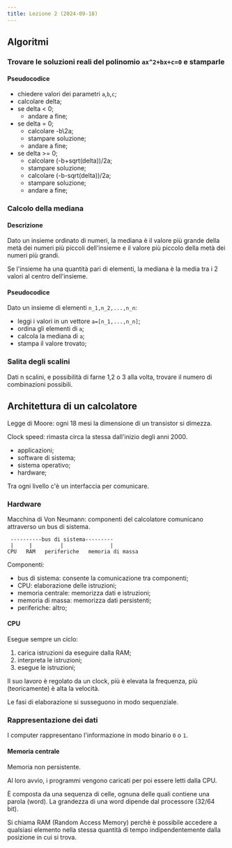 ```yaml
---
title: Lezione 2 (2024-09-18)
---
```


## Algoritmi

### Trovare le soluzioni reali del polinomio `ax^2+bx+c=0` e stamparle

#### Pseudocodice

- chiedere valori dei parametri `a`,`b`,`c`;
- calcolare delta;
- se delta < 0;
  - andare a fine;
- se delta = 0;
  - calcolare -b\2a;
  - stampare soluzione;
  - andare a fine;
- se delta >= 0;
  - calcolare (-b+sqrt(delta))/2a;
  - stampare soluzione;
  - calcolare (-b-sqrt(delta))/2a;
  - stampare soluzione;
  - andare a fine;

### Calcolo della mediana

#### Descrizione

Dato un insieme ordinato di numeri, la mediana è il valore più grande della metà
dei numeri più piccoli dell'insieme e il valore più piccolo della metà dei
numeri più grandi.

Se l'insieme ha una quantità pari di elementi, la mediana è la media tra i 2
valori al centro dell'insieme.

#### Pseudocodice

Dato un insieme di elementi `n_1,n_2,...,n_n`:

- leggi i valori in un vettore `a=[n_1,...,n_n]`;
- ordina gli elementi di `a`;
- calcola la mediana di `a`;
- stampa il valore trovato;

### Salita degli scalini

Dati n scalini, e possibilità di farne 1,2 o 3 alla volta, trovare il numero di
combinazioni possibili.

## Architettura di un calcolatore

Legge di Moore: ogni 18 mesi la dimensione di un transistor si dimezza.

Clock speed: rimasta circa la stessa dall'inizio degli anni 2000.

- applicazioni;
- software di sistema;
- sistema operativo;
- hardware;

Tra ogni livello c'è un interfaccia per comunicare.

### Hardware

Macchina di Von Neumann: componenti del calcolatore comunicano attraverso un bus
di sistema.

```text
 ----------bus di sistema---------
 |     |         |               |
CPU   RAM   periferiche   memoria di massa
```

Componenti:

- bus di sistema: consente la comunicazione tra componenti;
- CPU: elaborazione delle istruzioni;
- memoria centrale: memorizza dati e istruzioni;
- memoria di massa: memorizza dati persistenti;
- periferiche: altro;

#### CPU

Esegue sempre un ciclo:

1. carica istruzioni da eseguire dalla RAM;
2. interpreta le istruzioni;
3. esegue le istruzioni;

Il suo lavoro è regolato da un clock, più è elevata la frequenza, più
(teoricamente) è alta la velocità.

Le fasi di elaborazione si susseguono in modo sequenziale.

### Rappresentazione dei dati

I computer rappresentano l'informazione in modo binario `0` o `1`.

#### Memoria centrale

Memoria non persistente.

Al loro avvio, i programmi vengono caricati per poi essere letti dalla CPU.

È composta da una sequenza di celle, ognuna delle quali contiene una parola
(word). La grandezza di una word dipende dal processore (32/64 bit).

Si chiama RAM (Random Access Memory) perchè è possibile accedere a qualsiasi
elemento nella stessa quantità di tempo indipendentemente dalla posizione in cui
si trova.
